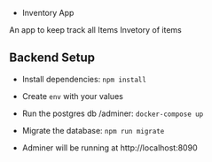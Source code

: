 * Inventory App

An app to keep track all Items Invetory of items

## Backend Setup

* Install dependencies: `npm install`
* Create `env` with your values
* Run the postgres db /adminer: `docker-compose up`
* Migrate the database: `npm run migrate`

* Adminer will be running at http://localhost:8090